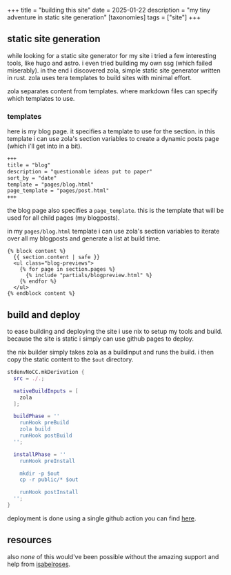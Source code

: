 +++
title = "building this site"
date = 2025-01-22
description = "my tiny adventure in static site generation"
[taxonomies]
tags = ["site"]
+++

## static site generation

while looking for a static site generator for my site i tried a few interesting
  tools, like hugo and astro. i even tried building my own ssg (which failed
  miserably). in the end i discovered zola, simple static site generator
  written in rust. zola uses tera templates to build sites with minimal effort.

zola separates content from templates. where markdown files can specify which
templates to use.

### templates

here is my blog page. it specifies a template to use for the section. in this
template i can use zola's section variables to create a dynamic posts page
(which i'll get into in a bit).

```markdown
+++
title = "blog"
description = "questionable ideas put to paper"
sort_by = "date"
template = "pages/blog.html"
page_template = "pages/post.html"
+++
```

the blog page also specifies a `page_template`. this is the template that will
be used for all child pages (my blogposts).

in my `pages/blog.html` template i can use zola's section variables to iterate
over all my blogposts and generate a list at build time.

```tera
{% block content %}
  {{ section.content | safe }}
  <ul class="blog-previews">
    {% for page in section.pages %}
      {% include "partials/blogpreview.html" %}
    {% endfor %}
  </ul>
{% endblock content %}
```

## build and deploy

to ease building and deploying the site i use nix to setup my tools and build.
because the site is static i simply can use github pages to deploy.

the nix builder simply takes zola as a buildinput and runs the build. i then
copy the static content to the `$out` directory.

```nix
stdenvNoCC.mkDerivation {
  src = ./.;

  nativeBuildInputs = [
    zola
  ];

  buildPhase = ''
    runHook preBuild
    zola build
    runHook postBuild
  '';

  installPhase = ''
    runHook preInstall

    mkdir -p $out
    cp -r public/* $out

    runHook postInstall
  '';
}
```

deployment is done using a single github action you can find [here](https://github.com/comfysage/site/blob/6a576c27f773cecbb3aec5adfc844d0efca7cddf/.github/workflows/deploy.yml).

## resources

also *none* of this would've been possible without the amazing support and help from [isabelroses](https://github.com/isabelroses).
